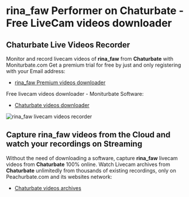 # rina_faw Performer on Chaturbate - Free LiveCam videos downloader

## Chaturbate Live Videos Recorder

Monitor and record livecam videos of **rina_faw** from **Chaturbate** with Moniturbate.com
Get a premium trial for free by just and only registering with your Email address:
* [rina_faw Premium videos downloader](https://moniturbate.com/request-demo-licence-key.html)

Free livecam videos downloader - Moniturbate Software:
* [Chaturbate videos downloader](https://moniturbate.com/moniturbate-download-software.html)

![rina_faw livecam videos recorder](https://peachurnet.com/templates/moniturbate-software.png)


## Capture rina_faw videos from the Cloud and watch your recordings on Streaming

Without the need of downloading a software, capture **rina_faw** livecam videos from **Chaturbate** 100% online.
Watch Livecam archives from **Chaturbate** unlimitedly from thousands of existing recordings, only on Peachurbate.com and its websites network:
* [Chaturbate videos archives](https://peachurnet.com/)